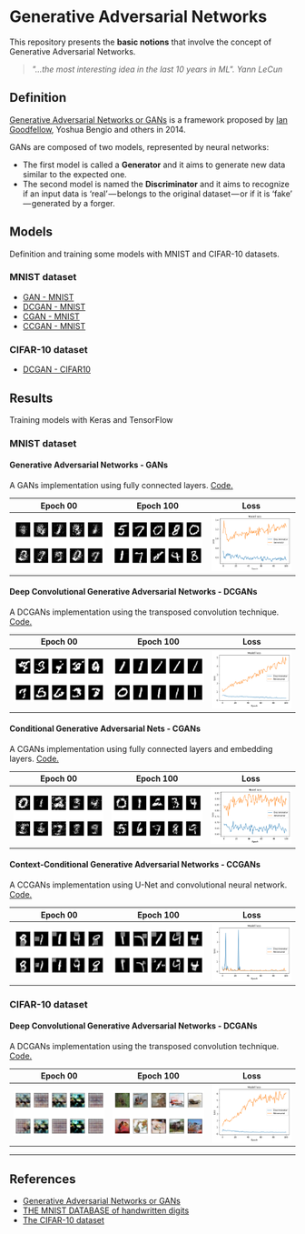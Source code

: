 # Generative Adversarial Networks

This repository presents the **basic notions** that involve the concept of Generative Adversarial Networks.

> *"...the most interesting idea in the last 10 years in ML". Yann LeCun*

## Definition

[Generative Adversarial Networks or GANs](https://arxiv.org/abs/1406.2661) is a framework proposed by [Ian Goodfellow](http://www.iangoodfellow.com/), Yoshua Bengio and others in 2014.

GANs are composed of two models, represented by neural networks:
* The first model is called a **Generator** and it aims to generate new data similar to the expected one. 
* The second model is named the **Discriminator** and it aims to recognize if an input data is ‘real’ — belongs to the original dataset — or if it is ‘fake’ — generated by a forger.

## Models

Definition and training some models with MNIST and CIFAR-10 datasets.

### MNIST dataset

* [GAN - MNIST](https://github.com/mafda/generative_adversarial_networks_101/blob/master/src/01_GAN_MNIST.ipynb)
* [DCGAN - MNIST](https://github.com/mafda/generative_adversarial_networks_101/blob/master/src/02_DCGAN_MNIST.ipynb)
* [CGAN - MNIST](https://github.com/mafda/generative_adversarial_networks_101/blob/master/src/03_CGAN_MNIST.ipynb)
* [CCGAN - MNIST](https://github.com/mafda/generative_adversarial_networks_101/blob/master/src/04_CCGAN_MNIST.ipynb)

### CIFAR-10 dataset

* [DCGAN - CIFAR10](https://github.com/mafda/generative_adversarial_networks_101/blob/master/src/02_DCGAN_CIFAR10.ipynb)


## Results

Training models with Keras and TensorFlow

### MNIST dataset

#### Generative Adversarial Networks - GANs
A GANs implementation using fully connected layers. [Code.](https://github.com/mafda/generative_adversarial_networks_101/blob/master/src/01_GAN_MNIST.ipynb)

| Epoch 00 | Epoch 100 | Loss |
|----------|-----------|------|
| ![GAN with MNIST](img/00_gan.png) | ![GAN with MNIST](img/100_gan.png)| ![GAN with MNIST](img/loss_gan.png)|

#### Deep Convolutional Generative Adversarial Networks - DCGANs
A DCGANs implementation using the transposed convolution technique. [Code.](https://github.com/mafda/generative_adversarial_networks_101/blob/master/src/02_DCGAN_MNIST.ipynb)

| Epoch 00 | Epoch 100 | Loss |
|----------|-----------|------|
| ![GAN with MNIST](img/00_dcgan.png) | ![GAN with MNIST](img/100_dcgan.png)| ![GAN with MNIST](img/loss_dcgan.png)|

#### Conditional Generative Adversarial Nets - CGANs
A CGANs implementation using fully connected layers and embedding layers. [Code.](https://github.com/mafda/generative_adversarial_networks_101/blob/master/src/03_CGAN_MNIST.ipynb)

| Epoch 00 | Epoch 100 | Loss |
|----------|-----------|------|
| ![CGAN with MNIST](img/00_cgan.png) | ![CGAN with MNIST](img/100_cgan.png)| ![CGAN with MNIST](img/loss_cgan.png)|

#### Context-Conditional Generative Adversarial Networks - CCGANs
A CCGANs implementation using U-Net and convolutional neural network. [Code.](https://github.com/mafda/generative_adversarial_networks_101/blob/master/src/04_CCGAN_MNIST.ipynb)

| Epoch 00 | Epoch 100 | Loss |
|----------|-----------|------|
| ![CGAN with MNIST](img/00_ccgan.png) | ![CGAN with MNIST](img/100_ccgan.png)| ![CGAN with MNIST](img/loss_ccgan.png)|

### CIFAR-10 dataset

#### Deep Convolutional Generative Adversarial Networks - DCGANs
A DCGANs implementation using the transposed convolution technique. [Code.](https://github.com/mafda/generative_adversarial_networks_101/blob/master/src/02_DCGAN_CIFAR10.ipynb)

| Epoch 00 | Epoch 100 | Loss |
|----------|-----------|------|
| ![DCGAN with CIFAR-10](img/00_dcgan_cifar.png) | ![DCGAN with CIFAR-10](img/100_dcgan_cifar.png)| ![DCGAN with CIFAR-10](img/loss_dcgan_cifar.png)|

---

## References

* [Generative Adversarial Networks or GANs](https://arxiv.org/abs/1406.2661)
* [THE MNIST DATABASE of handwritten digits](http://yann.lecun.com/exdb/mnist/)
* [The CIFAR-10 dataset](https://www.cs.toronto.edu/%7Ekriz/cifar.html)

